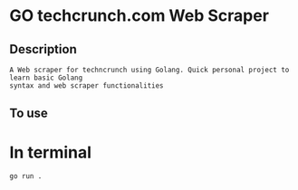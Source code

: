 # GO techcrunch.com Web Scraper 

## Description

```
A Web scraper for techncrunch using Golang. Quick personal project to learn basic Golang
syntax and web scraper functionalities
```

## To use

# In terminal
```bash
go run .
```


